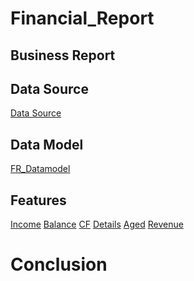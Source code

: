 # Financial_Report

## Business Report

## Data Source
[Data Source]()

## Data Model
[FR_Datamodel]()

## Features
[Income]()
[Balance]()
[CF]()
[Details]()
[Aged]()
[Revenue]()

# Conclusion

